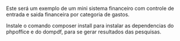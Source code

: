 Este será um exemplo de um mini sistema financeiro com controle de entrada e saida financeira por categoria de gastos.

Instale o comando composer install para instalar as dependencias do phpoffice e do dompdf, para se gerar resultados das pesquisas.
